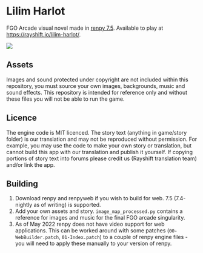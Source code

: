 # Lilim Harlot

FGO Arcade visual novel made in [renpy 7.5](https://github.com/renpy/renpy). Available to play at https://rayshift.io/lilim-harlot/.

<img src="https://i.imgur.com/7SeNglB.jpeg" />

## Assets
Images and sound protected under copyright are not included within this repository, you must source your own images, backgrounds, music and sound effects. This repository is intended for reference only and without these files you will not be able to run the game.

## Licence
The engine code is MIT licenced. The story text (anything in game/story folder) is our translation and may not be reproduced without permission. For example, you may use the code to make your own story or translation, but cannot build this app with our translation and publish it yourself. If copying portions of story text into forums please credit us (Rayshift translation team) and/or link the app.

## Building
1. Download renpy and renpyweb if you wish to build for web. 7.5 (7.4-nightly as of writing) is supported.
2. Add your own assets and story. `image_map_processed.py` contains a reference for images and music for the final FGO arcade singularity.
3. As of May 2022 renpy does not have video support for web applications. This can be worked around with some patches (`00-WebBuilder.patch`, `01-Index.patch`) to a couple of renpy engine files - you will need to apply these manually to your version of renpy.
